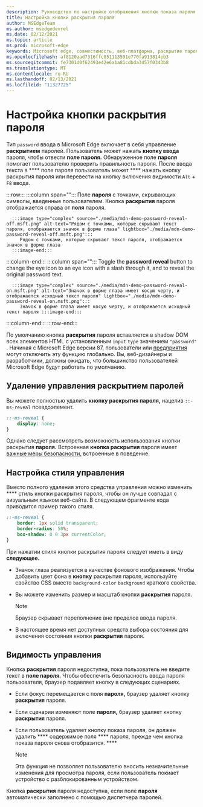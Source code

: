 ```yaml
---
description: Руководство по настройке отображения кнопки показа пароля
title: Настройка кнопки раскрытия пароля
author: MSEdgeTeam
ms.author: msedgedevrel
ms.date: 02/12/2021
ms.topic: article
ms.prod: microsoft-edge
keywords: Microsoft edge, совместимость, веб-платформа, раскрытие пароля, значок глаза
ms.openlocfilehash: af8120aad7316ffc051113591e770fa913814eb3
ms.sourcegitcommit: fe7301d0f62493e42e6a1a81cdbda3457f0343b8
ms.translationtype: MT
ms.contentlocale: ru-RU
ms.lasthandoff: 02/13/2021
ms.locfileid: "11327725"
---
```

# Настройка кнопки раскрытия пароля  

Тип `password` ввода в Microsoft Edge включает в себя управление **раскрытием** паролей.  Пользователь может нажать **кнопку ввода** пароля, чтобы отвести **поле пароля.**  Обнаруженное поле **пароля** помогает пользователю проверить правильность пароля.  После ввода текста в **** поле пароля пользователь может **** нажать кнопку раскрытия пароля или перевести на кнопку включения видимости `Alt` + `F8` ввода.  

:::row:::
   :::column span="":::
      Поле **пароля** с точками, скрывающих символы, введенные пользователем.  Кнопка **раскрытия** пароля отображается справа от **поля** пароля.
      
      :::image type="complex" source="./media/mdn-demo-password-reveal-off.msft.png" alt-text="Рядом с точками, которые скрывают текст пароля, отображается значок в форме глаза" lightbox="./media/mdn-demo-password-reveal-off.msft.png":::
         Рядом с точками, которые скрывают текст пароля, отображается значок в форме глаза  
      :::image-end:::  
   :::column-end:::
   :::column span="":::
      Toggle the **password reveal** button to change the eye icon to an eye icon with a slash through it, and to reveal the original password text.  
      
      :::image type="complex" source="./media/mdn-demo-password-reveal-on.msft.png" alt-text="Значок в форме глаза имеет косую черту, и отображается исходный текст пароля" lightbox="./media/mdn-demo-password-reveal-on.msft.png":::
         Значок в форме глаза имеет косую черту, и отображается исходный текст пароля :::image-end:::  
   :::column-end:::
:::row-end:::  

По умолчанию кнопка **раскрытия** пароля вставляется в shadow DOM всех элементов HTML с установленным `input` `type` значением `"password"` .  Начиная с Microsoft Edge версии 87, пользователи или [предприятия][DeployedgeMicrosoftEdgePoliciesPasswordrevealenabled] могут отключить эту функцию глобально.  Вы, веб-дизайнеры и разработчики, должны ожидать, что большинство пользователей Microsoft Edge будут работать по умолчанию.  

## Удаление управления раскрытием паролей  

Вы можете полностью удалить **кнопку раскрытия пароля,** нацелив `::-ms-reveal` псевдоэлемент.  

```css
::-ms-reveal {
    display: none;
}
```  

Однако следует рассмотреть возможность использования кнопки раскрытия **пароля.**  Встроенная **кнопка раскрытия** пароля имеет [важные меры безопасности,](#visibility-of-the-control) встроенные в поведение.  

## Настройка стиля управления  

Вместо полного удаления этого средства управления можно изменить **** стиль кнопки раскрытия пароля, чтобы он лучше совпадал с визуальным языком веб-сайта.  В следующем фрагменте кода приводится пример такого стиля.  

```css
::-ms-reveal {
    border: 1px solid transparent;
    border-radius: 50%;
    box-shadow: 0 0 3px currentColor;
}
```  

При нажатии стиля кнопки раскрытия пароля следует иметь в виду **следующее.**  

*   Значок глаза реализуется в качестве фонового изображения.  Чтобы добавить цвет фона в **кнопку** раскрытия пароля, используйте свойство CSS вместо `background-color` `background` краткого свойства.  
*   Вы можете изменить размер и масштаб кнопки **раскрытия** пароля.  
    
    > [!NOTE]
    >Браузер скрывает переполнение вне пределов ввода пароля.  
    
*   В настоящее время нет доступных средств выбора состояния для включения состояния кнопки **раскрытия** пароля.  
    
## Видимость управления  

Кнопка **раскрытия** пароля недоступна, пока пользователь не введите текст в **поле пароля.**  Чтобы обеспечить безопасность ввода пароля пользователя, браузер подавляет кнопку в следующих сценариях.

*   Если фокус перемещается с поля **пароля,** браузер удаляет кнопку **раскрытия** пароля.  
*   Если сценарии изменяют поле **пароля,** браузер удаляет кнопку **раскрытия** пароля.  
*   Если пользователь удаляет кнопку показа пароля, он должен удалить **** содержимое поля **** пароля, прежде чем кнопка показа пароля снова отобразится. ****  
    
    > [!NOTE]
    > Эта функция не позволяет пользователю вносить незначительные изменения для просмотра пароля, если пользователь покиает устройство с разблокированным устройством.
    
Кнопка **раскрытия** пароля недоступна, если поле **пароля** автоматически заполнено с помощью диспетчера паролей.  

<!-- links -->  

[DeployedgeMicrosoftEdgePoliciesPasswordrevealenabled]: /deployedge/microsoft-edge-policies#passwordrevealenabled "PasswordRevealEnabled — Microsoft Edge — политики | Документы Майкрософт"  

